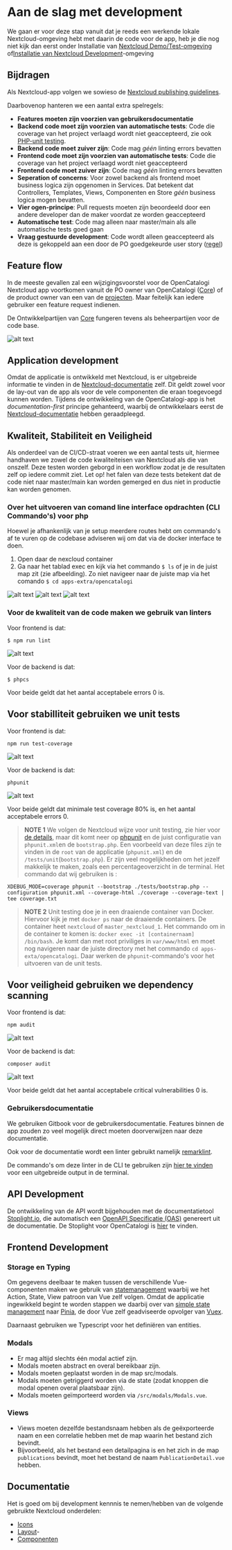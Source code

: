 # Aan de slag met development

We gaan er voor deze stap vanuit dat je reeds een werkende lokale Nextcloud-omgeving hebt met daarin de code voor de app, heb je die nog niet kijk dan eerst onder Installatie van [Nextcloud Demo/Test-omgeving](installatie-van-nextcloud-demo-test-omgeving.md) of[Installatie van Nextcloud Development](../installatie/instructies.md)-omgeving

## Bijdragen

Als Nextcloud-app volgen we sowieso de [Nextcloud publishing guidelines](https://docs.nextcloud.com/server/19/developer_manual/app/publishing.html#app-guidelines).

Daarbovenop hanteren we een aantal extra spelregels:

* **Features moeten zijn voorzien van gebruikersdocumentatie**
* **Backend code moet zijn voorzien van automatische tests**: Code die coverage van het project verlaagd wordt niet geaccepteerd, zie ook [PHP-unit testing](https://docs.nextcloud.com/server/latest/developer_manual/server/unit-testing.html).
* **Backend code moet zuiver zijn**: Code mag *géén* linting errors bevatten
* **Frontend code moet zijn voorzien van automatische tests**: Code die coverage van het project verlaagd wordt niet geaccepteerd
* **Frontend code moet zuiver zijn**: Code mag *géén* linting errors bevatten
* **Seperation of concerns**: Voor zowel backend als frontend moet business logica zijn opgenomen in Services. Dat betekent dat Controllers, Templates, Views, Componenten en Store *géén* business logica mogen bevatten.
* **Vier ogen-principe**: Pull requests moeten zijn beoordeeld door een andere developer dan de maker voordat ze worden geaccepteerd
* **Automatische test**: Code mag alleen naar master/main als alle automatische tests goed gaan
* **Vraag gestuurde development**: Code wordt alleen geaccepteerd als deze is gekoppeld aan een door de PO goedgekeurde user story ([regel](https://github.com/OpenCatalogi/.github/issues/new/choose))

## Feature flow

In de meeste gevallen zal een wijzigingsvoorstel voor de OpenCatalogi Nextcloud app voortkomen vanuit de PO owner van OpenCatalogi ([Core](https://documentatie.opencatalogi.nl/Docs/Projecten/)) of de product owner van een van de [projecten](https://documentatie.opencatalogi.nl/Docs/Projecten/). Maar feitelijk kan iedere gebruiker een feature request indienen.

De Ontwikkelpartijen van [Core](https://documentatie.opencatalogi.nl/Docs/Projecten/) fungeren tevens als beheerpartijen voor de code base.

![alt text](feature_flow.png)

## Application development

Omdat de applicatie is ontwikkeld met Nextcloud, is er uitgebreide informatie te vinden in de [Nextcloud-documentatie](https://docs.nextcloud.com/server/latest/developer_manual/index.html) zelf. Dit geldt zowel voor de lay-out van de app als voor de vele componenten die eraan toegevoegd kunnen worden. Tijdens de ontwikkeling van de OpenCatalogi-app is het *documentation-first* principe gehanteerd, waarbij de ontwikkelaars eerst de [Nextcloud-documentatie](https://docs.nextcloud.com/server/latest/developer_manual/index.html) hebben geraadpleegd.

## Kwaliteit, Stabiliteit en Veiligheid

Als onderdeel van de CI/CD-straat voeren we een aantal tests uit, hiermee handhaven we zowel de code kwaliteiteisen van Nextcloud als die van onszelf. Deze testen worden geborgd in een workflow zodat je de resultaten zelf op iedere commit ziet. Let op! het falen van deze tests betekent dat de code niet naar master/main kan worden gemerged en dus niet in productie kan worden genomen.

### Over het uitvoeren van comand line interface opdrachten (CLI Commando's) voor php
Hoewel je afhankenlijk van je setup meerdere routes hebt om commando's af te vuren op de codebase adviseren wij om dat via de docker interface te doen. 

1. Open daar de nexcloud container
2. Ga naar het tablad exec en kijk via het commando ``$ ls`` of je in de juist map zit (zie afbeelding). Zo niet navigeer naar de juiste map via het comando ``$ cd apps-extra/opencatalogi``


![alt text](image.png)
![alt text](image-1.png)
![alt text](image-2.png)


### Voor de kwaliteit van de code maken we gebruik van linters

Voor frontend is dat:

```cli
$ npm run lint
```

![alt text](npm_lint.png)

Voor de backend is dat:

```cli
$ phpcs
```

Voor beide geldt dat het aantal acceptabele errors 0 is.

## Voor stabilliteit gebruiken we unit tests

Voor frontend is dat:

```cli
npm run test-coverage
```

![alt text](npm_test.png)

Voor de backend is dat:

```cli
phpunit 
```

![alt text](image-3.png)

Voor beide geldt dat minimale test coverage 80% is, en het aantal acceptabele errors 0.

> **NOTE 1** We volgen de Nextcloud wijze voor unit testing, zie hier voor [de details](https://docs.nextcloud.com/server/latest/developer_manual/server/unit-testing.html), maar dit komt neer op [phpunit](https://docs.phpunit.de/en/11.3/index.html) en de juist configuratie van `phpunit.xml`en de `bootstrap.php`. Een voorbeeld van deze files zijn te vinden in de `root` van de applicatie (`phpunit.xml`) en de `/tests/unit`(`bootstrap.php`). Er zijn veel mogelijkheden om het jezelf makkelijk te maken, zoals een percentageoverzicht in de terminal. Het commando dat wij gebruiken is :

`XDEBUG_MODE=coverage phpunit --bootstrap ./tests/bootstrap.php --configuration phpunit.xml --coverage-html ./coverage --coverage-text | tee coverage.txt`

> **NOTE 2** Unit testing doe je in een draaiende container van Docker. Hiervoor kijk je met `docker ps` naar de draaiende containers. De container heet `nextcloud` of `master_nextcloud_1`. Het commando om in de container te komen is: `docker exec -it [containernaam] /bin/bash`. Je komt dan met root priviliges in `var/www/html` en moet nog navigeren naar de juiste directory met het commando `cd apps-exta/opencatalogi`. Daar werken de `phpunit`-commando's voor het uitvoeren van de unit tests.

## Voor veiligheid gebruiken we dependency scanning

Voor frontend is dat:

```cli
npm audit
```

![alt text](npm_audit.png)

Voor de backend is dat:

```cli
composer audit
```

![alt text](composer_audit.png)

Voor beide geldt dat het aantal acceptabele critical vulnerabilities 0 is.

### Gebruikersdocumentatie

We gebruiken Gitbook voor de gebruikersdocumentatie. Features binnen de app zouden zo veel mogelijk direct moeten doorverwijzen naar deze documentatie.

Ook voor de documentatie wordt een linter gebruikt namelijk [remarklint](https://github.com/remarkjs/remark-lint).

De commando's om deze linter in de CLI te gebruiken zijn [hier te vinden](https://github.com/remarkjs/remark-lint?tab=readme-ov-file#what-is-this) voor een uitgebreide output in de terminal.

## API Development

De ontwikkeling van de API wordt bijgehouden met de documentatietool [Stoplight.io](https://stoplight.io/), die automatisch een [OpenAPI Specificatie (OAS)](https://www.noraonline.nl/wiki/FS:Openapi-specification#:~:text=Een%20OpenAPI%20Specification%20\(OAS\)%20beschrijft,er%20achter%20de%20API%20schuilgaat.) genereert uit de documentatie. De Stoplight voor OpenCatalogi is [hier](https://conduction.stoplight.io/docs/open-catalogi/6yuj08rgf7w44-open-catalogi-api) te vinden.

## Frontend Development

### Storage en Typing

Om gegevens deelbaar te maken tussen de verschillende Vue-componenten maken we gebruik van [statemanagement](https://vuejs.org/guide/scaling-up/state-management) waarbij we het Action, State, View patroon van Vue zelf volgen. Omdat de applicatie ingewikkeld begint te worden stappen we daarbij over van [simple state management](https://vuejs.org/guide/scaling-up/state-management#simple-state-management-with-reactivity-api) naar [Pinia](https://pinia.vuejs.org/), de door Vue zelf geadviseerde opvolger van [Vuex](https://vuejs.org/guide/scaling-up/state-management#pinia).

Daarnaast gebruiken we Typescript voor het definiëren van entities.

### Modals

* Er mag altijd slechts één modal actief zijn.
* Modals moeten abstract en overal bereikbaar zijn.
* Modals moeten geplaatst worden in de map src/modals.
* Modals moeten getriggerd worden via de state (zodat knoppen die modal openen overal plaatsbaar zijn).
* Modals moeten geïmporteerd worden via `/src/modals/Modals.vue`.

### Views

* Views moeten dezelfde bestandsnaam hebben als de geëxporteerde naam en een correlatie hebben met de map waarin het bestand zich bevindt.
* Bijvoorbeeld, als het bestand een detailpagina is en het zich in de map `publications` bevindt, moet het bestand de naam `PublicationDetail.vue` hebben.

## Documentatie

Het is goed om bij development kennnis te nemen/hebben van de volgende gebruikte Nextcloud onderdelen:

* [Icons](https://pictogrammers.com/library/mdi/)
* [Layout](https://docs.nextcloud.com/server/latest/developer_manual/design/layout.html)-
* [Componenten](https://nextcloud-vue-components.netlify.app/)
